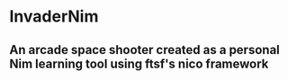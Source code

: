 # InvaderNim
## An arcade space shooter created as a personal Nim learning tool using ftsf's nico framework
